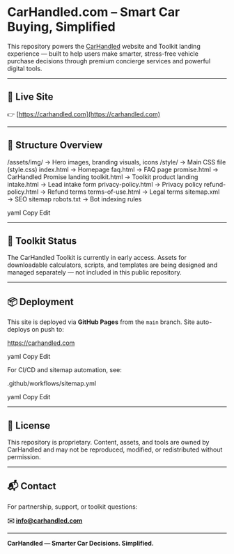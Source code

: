 # CarHandled.com – Smart Car Buying, Simplified

This repository powers the [CarHandled](https://carhandled.com) website and Toolkit landing experience — built to help users make smarter, stress-free vehicle purchase decisions through premium concierge services and powerful digital tools.

---

## 🚗 Live Site

👉 [https://carhandled.com](https://carhandled.com)

---

## 📁 Structure Overview

/assets/img/ → Hero images, branding visuals, icons
/style/ → Main CSS file (style.css)
index.html → Homepage
faq.html → FAQ page
promise.html → CarHandled Promise landing
toolkit.html → Toolkit product landing
intake.html → Lead intake form
privacy-policy.html → Privacy policy
refund-policy.html → Refund terms
terms-of-use.html → Legal terms
sitemap.xml → SEO sitemap
robots.txt → Bot indexing rules

yaml
Copy
Edit

---

## 🧰 Toolkit Status

The CarHandled Toolkit is currently in early access. Assets for downloadable calculators, scripts, and templates are being designed and managed separately — not included in this public repository.

---

## 📦 Deployment

This site is deployed via **GitHub Pages** from the `main` branch. Site auto-deploys on push to:

https://carhandled.com

yaml
Copy
Edit

For CI/CD and sitemap automation, see:

.github/workflows/sitemap.yml

yaml
Copy
Edit

---

## 🤝 License

This repository is proprietary. Content, assets, and tools are owned by CarHandled and may not be reproduced, modified, or redistributed without permission.

---

## 📬 Contact

For partnership, support, or toolkit questions:

**✉️ info@carhandled.com**

---

**CarHandled — Smarter Car Decisions. Simplified.**
